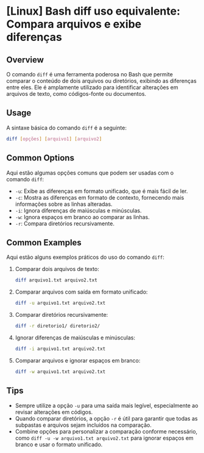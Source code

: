 # [Linux] Bash diff uso equivalente: Compara arquivos e exibe diferenças

## Overview
O comando `diff` é uma ferramenta poderosa no Bash que permite comparar o conteúdo de dois arquivos ou diretórios, exibindo as diferenças entre eles. Ele é amplamente utilizado para identificar alterações em arquivos de texto, como códigos-fonte ou documentos.

## Usage
A sintaxe básica do comando `diff` é a seguinte:

```bash
diff [opções] [arquivo1] [arquivo2]
```

## Common Options
Aqui estão algumas opções comuns que podem ser usadas com o comando `diff`:

- `-u`: Exibe as diferenças em formato unificado, que é mais fácil de ler.
- `-c`: Mostra as diferenças em formato de contexto, fornecendo mais informações sobre as linhas alteradas.
- `-i`: Ignora diferenças de maiúsculas e minúsculas.
- `-w`: Ignora espaços em branco ao comparar as linhas.
- `-r`: Compara diretórios recursivamente.

## Common Examples
Aqui estão alguns exemplos práticos do uso do comando `diff`:

1. Comparar dois arquivos de texto:
   ```bash
   diff arquivo1.txt arquivo2.txt
   ```

2. Comparar arquivos com saída em formato unificado:
   ```bash
   diff -u arquivo1.txt arquivo2.txt
   ```

3. Comparar diretórios recursivamente:
   ```bash
   diff -r diretorio1/ diretorio2/
   ```

4. Ignorar diferenças de maiúsculas e minúsculas:
   ```bash
   diff -i arquivo1.txt arquivo2.txt
   ```

5. Comparar arquivos e ignorar espaços em branco:
   ```bash
   diff -w arquivo1.txt arquivo2.txt
   ```

## Tips
- Sempre utilize a opção `-u` para uma saída mais legível, especialmente ao revisar alterações em códigos.
- Quando comparar diretórios, a opção `-r` é útil para garantir que todas as subpastas e arquivos sejam incluídos na comparação.
- Combine opções para personalizar a comparação conforme necessário, como `diff -u -w arquivo1.txt arquivo2.txt` para ignorar espaços em branco e usar o formato unificado.